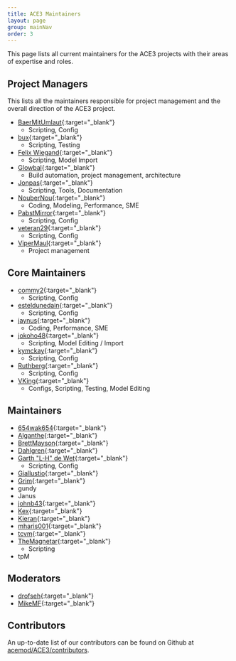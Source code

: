 ```yaml
---
title: ACE3 Maintainers
layout: page
group: mainNav
order: 3
---
```


This page lists all current maintainers for the ACE3 projects with their areas of expertise and roles.

## Project Managers

This lists all the maintainers responsible for project management and the overall direction of the ACE3 project.

- [BaerMitUmlaut](https://github.com/BaerMitUmlaut){:target="_blank"}
  - Scripting, Config
- [bux](https://github.com/bux){:target="_blank"}
  - Scripting, Testing
- [Felix Wiegand](https://github.com/koffeinflummi){:target="_blank"}
  - Scripting, Model Import
- [Glowbal](https://github.com/thojkooi){:target="_blank"}
  - Build automation, project management, architecture
- [Jonpas](https://github.com/Jonpas){:target="_blank"}
  - Scripting, Tools, Documentation
- [NouberNou](https://github.com/Noubernou){:target="_blank"}
  - Coding, Modeling, Performance, SME
- [PabstMirror](https://github.com/PabstMirror){:target="_blank"}
  - Scripting, Config
- [veteran29](https://github.com/veteran29){:target="_blank"}
  - Scripting, Config
- [ViperMaul](https://github.com/vipermaul){:target="_blank"}
  - Project management

## Core Maintainers

- [commy2](https://github.com/commy2){:target="_blank"}
  - Scripting, Config
- [esteldunedain](https://github.com/esteldunedain){:target="_blank"}
  - Scripting, Config
- [jaynus](https://github.com/jaynus){:target="_blank"}
  - Coding, Performance, SME
- [jokoho48](https://github.com/jokoho48){:target="_blank"}
  - Scripting, Model Editing / Import
- [kymckay](https://github.com/kymckay){:target="_blank"}
  - Scripting, Config
- [Ruthberg](https://github.com/ulteq){:target="_blank"}
  - Scripting, Config
- [VKing](https://github.com/VKing6){:target="_blank"}
  - Configs, Scripting, Testing, Model Editing

## Maintainers

- [654wak654](https://github.com/654wak654){:target="_blank"}
- [Alganthe](https://github.com/alganthe){:target="_blank"}
- [BrettMayson](https://github.com/BrettMayson){:target="_blank"}
- [Dahlgren](https://github.com/Dahlgren){:target="_blank"}
- [Garth "L-H" de Wet](https://github.com/CorruptedHeart){:target="_blank"}
  - Scripting, Config
- [Giallustio](https://github.com/Giallustio){:target="_blank"}
- [Grim](https://github.com/LinkIsGrim){:target="_blank"}
- gundy
- Janus
- [johnb43](https://github.com/johnb432){:target="_blank"}
- [Kex](https://github.com/kexanone){:target="_blank"}
- [Kieran](https://github.com/kieran-s){:target="_blank"}
- [mharis001](https://github.com/mharis001){:target="_blank"}
- [tcvm](https://github.com/TheCandianVendingMachine){:target="_blank"}
- [TheMagnetar](https://github.com/TheMagnetar){:target="_blank"}
  - Scripting
- tpM

## Moderators

- [drofseh](https://github.com/Drofseh){:target="_blank"}
- [MikeMF](https://github.com/Mike-MF){:target="_blank"}

## Contributors

An up-to-date list of our contributors can be found on Github at [acemod/ACE3/contributors](https://github.com/acemod/ACE3/graphs/contributors).
